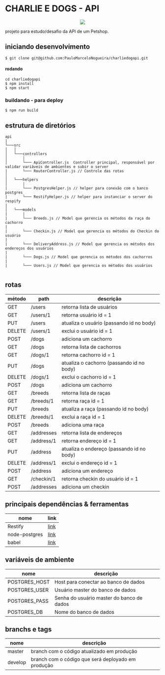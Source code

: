 # CHARLIE E DOGS - API
<p align='center'>
  <img src="https://s3.amazonaws.com/charliedog/logo_charlie.svg">
</p>

projeto para estudo/desafio da API de um Petshop.

## iniciando desenvolvimento
`$ git clone git@github.com:PauloMarceloNogueira/charliedogapi.git`

#### rodando
`cd charliedogapi`\
`$ npm install `\
`$ npm start`

### buildando - para deploy
`$ npm run build`

## estrutura de diretórios
```
api
|
└───src
│   │
│   └───controllers
│       │
│       └─── ApiController.js  Controller principal, responsável por validar variáveis de ambientes e subir o server
|       └─── RouterController.js // Controle das rotas 
│             
│   └───helpers
│       |
|       └─── PostgresHelper.js // helper para conexão com o banco postgres
|       └─── RestifyHelper.js // helper para instanciar o server do respify
|
│   └───models
|       |
|       └─── Breeds.js // Model que gerencia os métodos da raça do cachorro
|
|       └─── Checkin.js // Model que gerencia os métodos do Checkin do usuário
|
|       └─── DeliveryAddress.js // Model que gerencia os métodos dos endereços dos usuários
|
|       └─── Dogs.js // Model que gerencia os métodos dos cachorros
|
|       └─── Users.js // Model que gerencia os métodos dos usuários


```

## rotas
| método | path | descrição |
| ------ | ---- | ----------|
| GET | /users | retorna lista de usuários |
| GET | /users/1 | retorna usuário id = 1 |
| PUT | /users | atualiza o usuário (passando id no body) |
| DELETE | /users/1 | exclui o usuário id = 1 |
| POST | /dogs | adiciona um cachorro |
| GET | /dogs | retorna lista de cachorros |
| GET | /dogs/1 | retorna cachorro id = 1 |
| PUT | /dogs | atualiza o cachorro (passando id no body) |
| DELETE | /dogs/1 | exclui o cachorro id = 1 |
| POST | /dogs | adiciona um cachorro |
| GET | /breeds | retorna lista de raças |
| GET | /breeds/1 | retorna raça id = 1 |
| PUT | /breeds | atualiza a raça (passando id no body) |
| DELETE | /breeds/1 | exclui a raça id = 1 |
| POST | /breeds | adiciona uma raça |
| GET | /addresses | retorna lista de endereços |
| GET | /address/1 | retorna endereço id = 1 |
| PUT | /address | atualiza o endereço (passando id no body) |
| DELETE | /address/1 | exclui o endereço id = 1 |
| POST | /address | adiciona um endereço |
| GET | /checkin/1 | retorna checkin do usuário id = 1 |
| POST | /addresses | adiciona um checkin |






## principais dependências & ferramentas
| nome          | link                                                           |
| ------------- | -------------------------------------------------------------- |
| Restify    | [link](https://restify.com/)                   |
| node-postgres    | [link](https://node-postgres.com/)       |
| babel | [link](https://babeljs.io/)|

## variáveis de ambiente
| nome | descrição |
| -----|-----------|
| POSTGRES_HOST | Host para conectar ao banco de dados |
| POSTGRES_USER | Usuário master do banco de dados |
| POSTGRES_PASS | Senha do usuário master do banco de dados |
| POSTGRES_DB | Nome do banco de dados |

## branchs e tags
| nome | descrição |
| -----|-----------|
| master | branch com o código atualizado em produção
| develop | branch com o código que será deployado em produção


